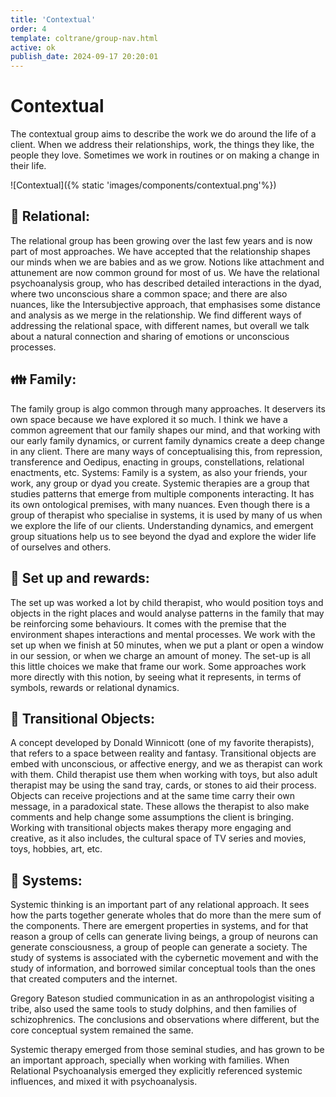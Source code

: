```yaml
---
title: 'Contextual'
order: 4
template: coltrane/group-nav.html
active: ok
publish_date: 2024-09-17 20:20:01
---
```


# Contextual
The contextual group aims to describe the work we do around the life of a client. When we address their relationships, work, the things they like, the people they love. Sometimes we work in routines or on making a change in their life. 

![Contextual]({% static 'images/components/contextual.png'%})

## 🍵 Relational:
The relational group has been growing over the last few years and is now part of most approaches. We have accepted that the relationship shapes our minds when we are babies and as we grow. Notions like attachment and attunement are now common ground for most of us.
We have the relational psychoanalysis group, who has described detailed interactions in the dyad, where two unconscious share a common space; and there are also nuances, like the Intersubjective approach, that emphasises some distance and analysis as we merge in the relationship. 
We find different ways of addressing the relational space, with different names, but overall we talk about a natural connection and sharing of emotions or unconscious processes.

## 👪 Family:
The family group is algo common through many approaches. It deservers its own space because we have explored it so much. I think we have a common agreement that our family shapes our mind, and that working with our early family dynamics, or current family dynamics create a deep change in any client.
There are many ways of conceptualising this, from repression, transference and Oedipus, enacting in groups, constellations, relational enactments, etc. 
Systems:
Family is a system, as also your friends, your work, any group or dyad you create. Systemic therapies are a group that studies patterns that emerge from multiple components interacting. It has its own ontological premises, with many nuances. 
Even though there is a group of therapist who specialise in systems, it is used by many of us when we explore the life of our clients. Understanding dynamics, and emergent group situations help us to see beyond the dyad and explore the wider life of ourselves and others. 

## 🍬 Set up and rewards:
The set up was worked a lot by child therapist, who would position toys and objects in the right places and would analyse patterns in the family that may be reinforcing some behaviours.
It comes with the premise that the environment shapes interactions and mental processes. We work with the set up when we finish at 50 minutes, when we put a plant or open a window in our session, or when we charge an amount of money. 
The set-up is all this little choices we make that frame our work. Some approaches work more directly with this notion, by seeing what it represents, in terms of symbols, rewards or relational dynamics. 

## 🧸 Transitional Objects:
A concept developed by Donald Winnicott (one of my favorite therapists), that refers to a space between reality and fantasy. Transitional objects are embed with unconscious, or affective energy, and we as therapist can work with them.
Child therapist use them when working with toys, but also adult therapist may be using the sand tray, cards, or stones to aid their process. 
Objects can receive projections and at the same time carry their own message, in a paradoxical state. These allows the therapist to also make comments and help change some assumptions the client is bringing.
Working with transitional objects makes therapy more engaging and creative, as it also includes, the cultural space of TV series and movies, toys, hobbies, art, etc. 

## 🔄 Systems:
Systemic thinking is an important part of any relational approach. It sees how the parts together generate wholes that do more than the mere sum of the components. There are emergent properties in systems, and for that reason a group of cells can generate living beings, a group of neurons can generate consciousness, a group of people can generate a society. The study of systems is associated with the cybernetic movement and with the study of information, and borrowed similar conceptual tools than the ones that created computers and the internet.

Gregory Bateson studied communication in as an anthropologist visiting a tribe, also used the same tools to study dolphins, and then families of schizophrenics. The conclusions and observations where different, but the core conceptual system remained the same.

Systemic therapy emerged from those seminal studies, and has grown to be an important approach, specially when working with families. When Relational Psychoanalysis emerged they explicitly referenced systemic influences, and mixed it with psychoanalysis.  